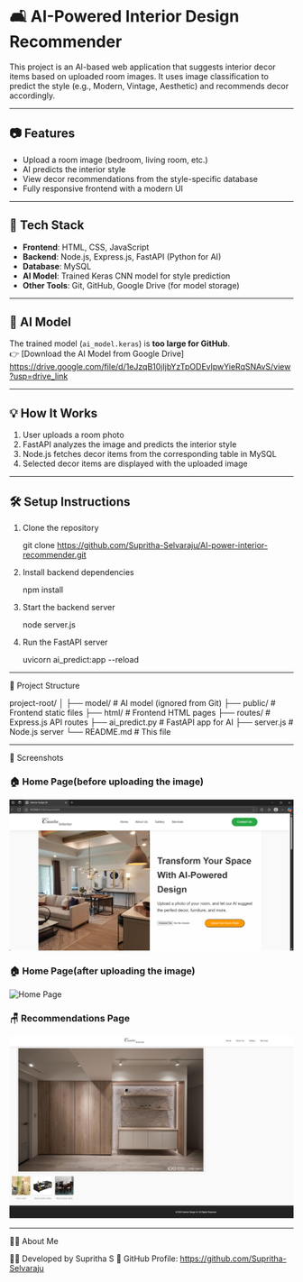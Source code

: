 # 🛋️ AI-Powered Interior Design Recommender

This project is an AI-based web application that suggests interior decor items based on uploaded room images. It uses image classification to predict the style (e.g., Modern, Vintage, Aesthetic) and recommends decor accordingly.

---

## 📷 Features

- Upload a room image (bedroom, living room, etc.)
- AI predicts the interior style
- View decor recommendations from the style-specific database
- Fully responsive frontend with a modern UI

---

## 🚀 Tech Stack

- **Frontend**: HTML, CSS, JavaScript
- **Backend**: Node.js, Express.js, FastAPI (Python for AI)
- **Database**: MySQL
- **AI Model**: Trained Keras CNN model for style prediction
- **Other Tools**: Git, GitHub, Google Drive (for model storage)

---

## 🧠 AI Model

The trained model (`ai_model.keras`) is **too large for GitHub**.  
👉 [Download the AI Model from Google Drive] https://drive.google.com/file/d/1eJzqB10jIjbYzTpODEvlpwYieRqSNAvS/view?usp=drive_link

---

## 💡 How It Works

1. User uploads a room photo
2. FastAPI analyzes the image and predicts the interior style
3. Node.js fetches decor items from the corresponding table in MySQL
4. Selected decor items are displayed with the uploaded image

---

## 🛠️ Setup Instructions

1. Clone the repository

   git clone https://github.com/Supritha-Selvaraju/AI-power-interior-recommender.git

2. Install backend dependencies
   
   npm install

3. Start the backend server

   node server.js

4. Run the FastAPI server

   uvicorn ai_predict:app --reload

---

📁 Project Structure

project-root/
│
├── model/                 # AI model (ignored from Git)
├── public/                # Frontend static files
├── html/                  # Frontend HTML pages
├── routes/                # Express.js API routes
├── ai_predict.py          # FastAPI app for AI
├── server.js              # Node.js server
└── README.md              # This file

---

📸 Screenshots

### 🏠 Home Page(before uploading the image)
![Home Page](screenshots/home_page1.png)


### 🏠 Home Page(after uploading the image)
![Home Page](screenshots/home2.png)


### 🪑 Recommendations Page
![Recommendations](screenshots/recommendations_page.png)

---

🙋‍♀️ About Me

👩‍💻 Developed by Supritha S
🔗 GitHub Profile: https://github.com/Supritha-Selvaraju
